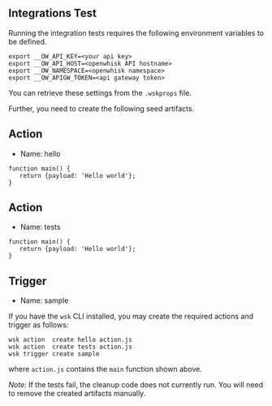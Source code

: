 Integrations Test
--

Running the integration tests requires the following environment variables to be defined.

    export __OW_API_KEY=<your api key>
    export __OW_API_HOST=<openwhisk API hostname>
    export __OW_NAMESPACE=<openwhisk namespace>
    export __OW_APIGW_TOKEN=<api gateway token>

You can retrieve these settings from the `.wskprops` file.

Further, you need to create the following seed artifacts.

Action
---
* Name: hello 

```
function main() {
   return {payload: 'Hello world'};
}
```

Action
---
* Name: tests 

```
function main() {
   return {payload: 'Hello world'};
}
```

Trigger
---
* Name: sample


If you have the `wsk` CLI installed, you may create the required actions and trigger as follows:

    wsk action  create hello action.js
    wsk action  create tests action.js
    wsk trigger create sample

where `action.js` contains the `main` function shown above.

*Note:* If the tests fail, the cleanup code does not currently run. You will need to remove the created artifacts manually.
